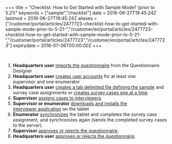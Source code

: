 ﻿+++
title = "Checklist: How to Get Started with Sample Mode? (prior to 5.21)"
keywords = ["sample","checklist"]
date = 2016-06-27T19:45:24Z
lastmod = 2016-06-27T19:45:24Z
aliases = ["/customer/portal/articles/2477723-checklist-how-to-get-started-with-sample-mode-prior-to-5-21-","/customer/en/portal/articles/2477723-checklist-how-to-get-started-with-sample-mode-prior-to-5-21-","/customer/portal/articles/2477723","/customer/en/portal/articles/2477723"]
expirydate = 2016-07-06T00:00:00Z
+++

 

1.  **Headquarters user** [imports the
    questionnaire](/getting-started/import-the-questionnaire-prior-to-5-21-) from
    the Questionnaire Designer 
2.  **Headquarters user** [creates user
    accounts](/getting-started/create-user-accounts-for-your-team-) for
    at least one supervisor and one enumerator ​
3.  **Headquarters user** [creates a tab delimited file defining the
    sample](/getting-started/uploading-many-assignments-at-a-time) and
    survey case assignments or [creates survey cases one at a
    time](/getting-started/creating-survey-cases-one-at-a-time-prior-to-5-21-).
4.  **Supervisor** [assigns cases
    to interviewers](/getting-started/distributing-assignments-to-interviewers). 
5.  **Supervisor or enumerator** [downloads and installs the
    interviewer application](/getting-started/download-and-install-the-interviewer-application) on
    the tablet  
6.  ​**Enumerator** [synchronizes](/getting-started/synchronization-completing-the-interview) the
    tablet and completes the survey case assignment, and synchronizes
    again (sends the completed survey cases to the server). 
7.  **Supervisor** [approves or rejects the
    questionnaire](/getting-started/supervisor-browsing-the-completed-interview).
8.  **Headquarters user** [approves or rejects the
    questionnaire](/getting-started/headquarters-user-browsing-the-completed-interview).
